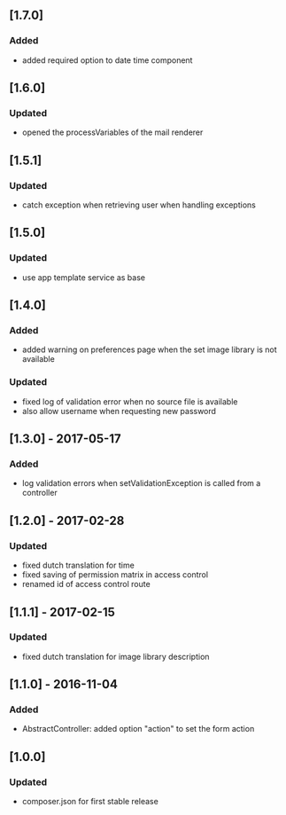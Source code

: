 ## [1.7.0]
### Added
- added required option to date time component

## [1.6.0]
### Updated
- opened the processVariables of the mail renderer

## [1.5.1]
### Updated
- catch exception when retrieving user when handling exceptions

## [1.5.0]
### Updated
- use app template service as base

## [1.4.0]
### Added
- added warning on preferences page when the set image library is not available

### Updated
- fixed log of validation error when no source file is available
- also allow username when requesting new password

## [1.3.0] - 2017-05-17
### Added
- log validation errors when setValidationException is called from a controller

## [1.2.0] - 2017-02-28
### Updated
- fixed dutch translation for time
- fixed saving of permission matrix in access control
- renamed id of access control route

## [1.1.1] - 2017-02-15
### Updated
- fixed dutch translation for image library description

## [1.1.0] - 2016-11-04
### Added
- AbstractController: added option "action" to set the form action

## [1.0.0]
### Updated
- composer.json for first stable release
